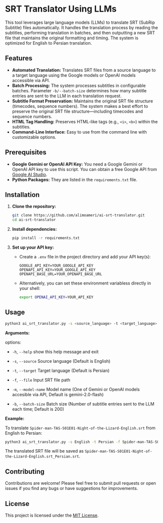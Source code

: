 # SRT Translator Using LLMs

This tool leverages large language models (LLMs) to translate SRT (SubRip Subtitle) files automatically. It handles the translation process by reading the subtitles, performing translation in batches, and then outputting a new SRT file that maintains the original formatting and timing. The system is optimized for English to Persian translation.

## Features

*   **Automated Translation:** Translates SRT files from a source language to a target language using the Google models or OpenAI models accessible via API.
*   **Batch Processing:** The system processes subtitles in configurable batches. Parameter `-b/--batch-size` determines how many subtitle entries are sent to the LLM in each translation request.
*   **Subtitle Format Preservation:**  Maintains the original SRT file structure (timecodes, sequence numbers). The system makes a best effort to preserve the original SRT file structure—including timecodes and sequence numbers.
*   **HTML Tag Handling:**  Preserves HTML-like tags (e.g., `<i>`, `<b>`) within the subtitles.
*   **Command-Line Interface:**  Easy to use from the command line with customizable options.

## Prerequisites

*   **Google Gemini or OpenAI API Key:** You need a Google Gemini or OpenAI API key to use this script.  You can obtain a free Google API from [Google AI Studio](https://aistudio.google.com/).
*   **Python Packages:** They are listed in the `requirements.txt` file.

## Installation

1.  **Clone the repository:**

    ```bash
    git clone https://github.com/alimoameri/ai-srt-translator.git
    cd ai-srt-translator
    ```

2.  **Install dependencies:**

    ```bash
    pip install -r requirements.txt
    ```

3.  **Set up your API key:**

    *   Create a `.env` file in the project directory and add your API key(s):

        ```
        GOOGLE_API_KEY=YOUR_GOOGLE_API_KEY
        OPENAPI_API_KEY=YOUR_GOOGLE_API_KEY
        OPENAPI_BASE_URL=YOUR_OPENAPI_BASE_URL
        ```

    *   Alternatively, you can set these environment variabless directly in your shell:
        ```bash
        export OPENAI_API_KEY=YOUR_API_KEY
        ```

## Usage

```bash
python3 ai_srt_translator.py -s <source_language> -t <target_language> -f <input_srt_file>
```

**Arguments:**

options:
  * `-h`, `--help`            show this help message and exit

  * `-s`, `--source`
                        Source language (Default is English)

  * `-t`, `--target`
                        Target language (Default is Persian)

  * `-f`, `--file` Input SRT file path

  * `-m`, `--model-name`
                        Model name (One of Gemini or OpenAI models accesible via API, Default is gemini-2.0-flash)

  * `-b`, `--batch-size`
                        Batch size (Number of subtitle entries sent to the LLM each time; Default is 200)

**Example:**

To translate `Spider-man-TAS-S01E01-Night-of-the-Lizard-English.srt` from English to Persian:

```bash
python3 ai_srt_translator.py -s English -t Persian -f Spider-man-TAS-S01E01-Night-of-the-Lizard-English.srt
```

The translated SRT file will be saved as `Spider-man-TAS-S01E01-Night-of-the-Lizard-English.srt_Persian.srt`.


## Contributing

Contributions are welcome!  Please feel free to submit pull requests or open issues if you find any bugs or have suggestions for improvements.

## License

This project is licensed under the [MIT License](LICENSE).
